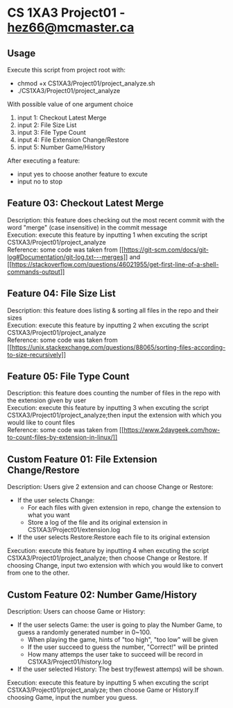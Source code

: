 # CS 1XA3 Project01 - <hez66@mcmaster.ca>

## Usage
Execute this script from project root with:
* chmod +x CS1XA3/Project01/project_analyze.sh
* ./CS1XA3/Project01/project_analyze

With possible value of one argument choice
1. input 1: Checkout Latest Merge
1. input 2: File Size List
1. input 3: File Type Count
1. input 4: File Extension Change/Restore
1. input 5: Number Game/History

After executing a feature:
* input yes to choose another feature to excute
* input no to stop

## Feature 03: Checkout Latest Merge
Description: this feature does checking out the most recent commit with the word "merge" (case insensitive) in the commit message\
Execution: execute this feature by inputting 1 when excuting the script CS1XA3/Project01/project_analyze\
Reference: some code was taken from [[https://git-scm.com/docs/git-log#Documentation/git-log.txt---merges]] and [[https://stackoverflow.com/questions/46021955/get-first-line-of-a-shell-commands-output]]

## Feature 04: File Size List
Description: this feature does listing & sorting all files in the repo and their sizes\
Execution: execute this feature by inputting 2 when excuting the script CS1XA3/Project01/project_analyze\
Reference: some code was taken from [[https://unix.stackexchange.com/questions/88065/sorting-files-according-to-size-recursively]]

## Feature 05: File Type Count
Description: this feature does counting the number of files in the repo with the extension given by user\
Execution: execute this feature by inputting 3 when excuting the script CS1XA3/Project01/project_analyze;then input the extension with which you would like to count files\
Reference: some code was taken from [[https://www.2daygeek.com/how-to-count-files-by-extension-in-linux/]]

## Custom Feature 01: File Extension Change/Restore
Description: Users give 2 extension and can choose Change or Restore:
* If the user selects Change:
  * For each files with given extension in repo, change the extension to what you want
  * Store a log of the file and its original extension in CS1XA3/Project01/extension.log
* If the user selects Restore:Restore each file to its original extension

Execution: execute this feature by inputting 4 when excuting the script CS1XA3/Project01/project_analyze; then choose Change or Restore. If choosing Change, input two extension with which you would like to convert from one to the other.

## Custom Feature 02: Number Game/History
Description: Users can choose Game or History:
* If the user selects Game: the user is  going to play the Number Game, to guess a randomly generated number in 0~100.
  * When playing the game, hints of "too high", "too low" will be given
  * If the user succeed to guess the number, "Correct!" will be printed
  * How many attemps the user take to succeed will be record in CS1XA3/Project01/history.log
* If the user selected History: The best try(fewest attemps) will be shown.

Execution: execute this feature by inputting 5 when excuting the script CS1XA3/Project01/project_analyze; then choose Game or History.If choosing Game, input the number you guess.
